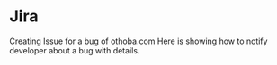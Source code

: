 # Jira
Creating Issue for a bug of othoba.com
Here is showing how to notify developer about a bug with details.
